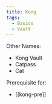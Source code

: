 ```yaml
---
title: Kong
tags:
  - Basics
  - Vault
---
```

Other Names:
* Kong Vault
* Catpass
* Cat

Prerequisite for: 
* [[kong-pre]]